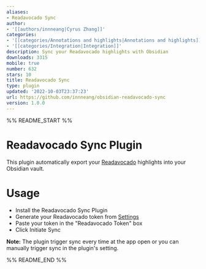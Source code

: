 ```yaml
---
aliases:
- Readavocado Sync
author:
- '[[authors/innneang|Cyrus Zhang]]'
categories:
- '[[categories/Annotations and highlights|Annotations and highlights]]'
- '[[categories/Integration|Integration]]'
description: Sync your Readavocado highlights with Obsidian
downloads: 3315
mobile: true
number: 632
stars: 10
title: Readavocado Sync
type: plugin
updated: '2022-10-03T23:37:23'
url: https://github.com/innneang/obsidian-readavocado-sync
version: 1.0.0
---
```


%% README_START %%

# Readavocado Sync Plugin

This plugin automatically export your [Readavocado](https://readavocado.com) highlights into your Obsidian vault.

# Usage
- Install the Readavocado Sync Plugin
- Generate your Readavocado token from [Settings](https://readavocado.com/user)
- Paste your token in the "Readavocado Token" box
- Click Initiate Sync

**Note:** The plugin trigger sync every time at the app open or you can manually trigger sync in the plugin's setting.


%% README_END %%